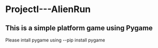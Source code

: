 # ProjectI---AlienRun
## This is a simple platform game using Pygame
Please intall pygame using 
--pip install pygame
